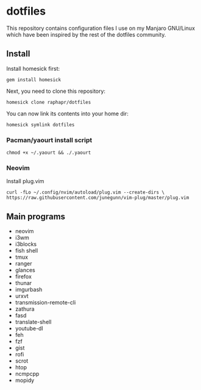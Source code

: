 # dotfiles

This repository contains configuration files I use on my Manjaro GNU/Linux which have been inspired by the rest of the dotfiles community. 

## Install

Install homesick first:

`gem install homesick`

Next, you need to clone this repository:

`homesick clone raphapr/dotfiles`

You can now link its contents into your home dir:

`homesick symlink dotfiles`

### Pacman/yaourt install script

`chmod +x ~/.yaourt && ./.yaourt`

### Neovim

Install plug.vim

`curl -fLo ~/.config/nvim/autoload/plug.vim --create-dirs \
    https://raw.githubusercontent.com/junegunn/vim-plug/master/plug.vim`

## Main programs

* neovim
* i3wm
* i3blocks
* fish shell
* tmux
* ranger
* glances
* firefox
* thunar
* imgurbash
* urxvt
* transmission-remote-cli
* zathura
* fasd
* translate-shell
* youtube-dl
* feh
* fzf
* gist
* rofi
* scrot
* htop
* ncmpcpp
* mopidy
